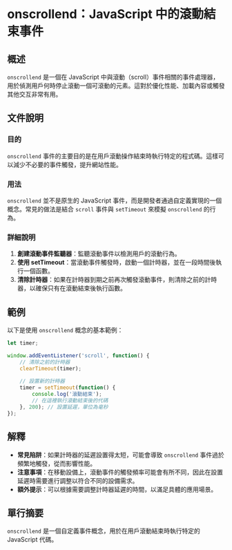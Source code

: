 <!--
Meta Description: # onscrollend：JavaScript 中的滾動結束事件 ## 概述 `onscrollend` 是一個在 JavaScript 中與滾動（scroll）事件相關的事件處理器，用於偵測用戶何時停止滾動一個可滾動的元素。這對於優化性能、加載內容或觸發其他交互非常有用。 ## 文件說明 ###...
Meta Keywords: onscrollend, javascript, scroll, settimeout, timer
-->

# onscrollend：JavaScript 中的滾動結束事件

## 概述
`onscrollend` 是一個在 JavaScript 中與滾動（scroll）事件相關的事件處理器，用於偵測用戶何時停止滾動一個可滾動的元素。這對於優化性能、加載內容或觸發其他交互非常有用。

## 文件說明
### 目的
`onscrollend` 事件的主要目的是在用戶滾動操作結束時執行特定的程式碼。這樣可以減少不必要的事件觸發，提升網站性能。

### 用法
`onscrollend` 並不是原生的 JavaScript 事件，而是開發者通過自定義實現的一個概念。常見的做法是結合 `scroll` 事件與 `setTimeout` 來模擬 `onscrollend` 的行為。

### 詳細說明
1. **創建滾動事件監聽器**：監聽滾動事件以檢測用戶的滾動行為。
2. **使用 setTimeout**：當滾動事件觸發時，啟動一個計時器，並在一段時間後執行一個函數。
3. **清除計時器**：如果在計時器到期之前再次觸發滾動事件，則清除之前的計時器，以確保只有在滾動結束後執行函數。

## 範例
以下是使用 `onscrollend` 概念的基本範例：

```javascript
let timer;

window.addEventListener('scroll', function() {
    // 清除之前的計時器
    clearTimeout(timer);
    
    // 設置新的計時器
    timer = setTimeout(function() {
        console.log('滾動結束');
        // 在這裡執行滾動結束後的代碼
    }, 200); // 設置延遲，單位為毫秒
});
```

## 解釋
- **常見陷阱**：如果計時器的延遲設置得太短，可能會導致 `onscrollend` 事件過於頻繁地觸發，從而影響性能。
- **注意事項**：在移動設備上，滾動事件的觸發頻率可能會有所不同，因此在設置延遲時需要進行調整以符合不同的設備需求。
- **額外提示**：可以根據需要調整計時器延遲的時間，以滿足具體的應用場景。

## 單行摘要
`onscrollend` 是一個自定義事件概念，用於在用戶滾動結束時執行特定的 JavaScript 代碼。